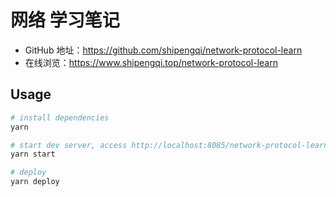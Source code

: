 # 网络 学习笔记

- GitHub 地址：https://github.com/shipengqi/network-protocol-learn
- 在线浏览：https://www.shipengqi.top/network-protocol-learn

## Usage
```sh
# install dependencies
yarn

# start dev server, access http://localhost:8085/network-protocol-learn
yarn start

# deploy
yarn deploy
```